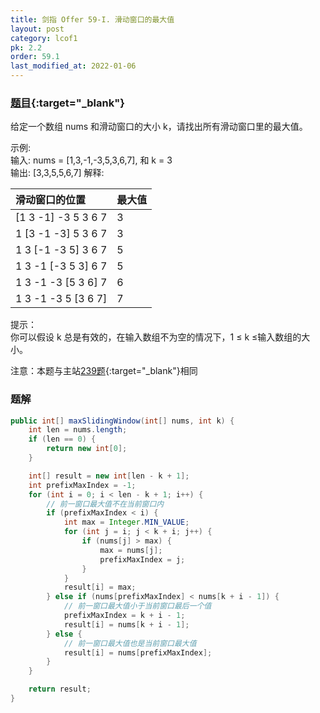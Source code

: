 ```yaml
---
title: 剑指 Offer 59-I. 滑动窗口的最大值
layout: post
category: lcof1
pk: 2.2
order: 59.1
last_modified_at: 2022-01-06
---
```


### [题目](https://leetcode-cn.com/problems/hua-dong-chuang-kou-de-zui-da-zhi-lcof/){:target="_blank"}

给定一个数组 nums 和滑动窗口的大小 k，请找出所有滑动窗口里的最大值。

示例:  
输入: nums = [1,3,-1,-3,5,3,6,7], 和 k = 3  
输出: [3,3,5,5,6,7]
解释:

|滑动窗口的位置|                最大值|
|:---|:---|
|[1  3  -1] -3  5  3  6  7  |     3|
|1 [3  -1  -3] 5  3  6  7       |3|
|1  3 [-1  -3  5] 3  6  7       |5|
|1  3  -1 [-3  5  3] 6  7       |5|
|1  3  -1  -3 [5  3  6] 7       |6|
|1  3  -1  -3  5 [3  6  7]      |7|


提示：  
你可以假设 k 总是有效的，在输入数组不为空的情况下，1 ≤ k ≤输入数组的大小。

注意：本题与主站[239题](https://leetcode-cn.com/problems/sliding-window-maximum/){:target="_blank"}相同

### 题解

```java
public int[] maxSlidingWindow(int[] nums, int k) {
    int len = nums.length;
    if (len == 0) {
        return new int[0];
    }

    int[] result = new int[len - k + 1];
    int prefixMaxIndex = -1;
    for (int i = 0; i < len - k + 1; i++) {
        // 前一窗口最大值不在当前窗口内
        if (prefixMaxIndex < i) {
            int max = Integer.MIN_VALUE;
            for (int j = i; j < k + i; j++) {
                if (nums[j] > max) {
                    max = nums[j];
                    prefixMaxIndex = j;
                }
            }
            result[i] = max;
        } else if (nums[prefixMaxIndex] < nums[k + i - 1]) {
            // 前一窗口最大值小于当前窗口最后一个值
            prefixMaxIndex = k + i - 1;
            result[i] = nums[k + i - 1];
        } else {
            // 前一窗口最大值也是当前窗口最大值
            result[i] = nums[prefixMaxIndex];
        }
    }

    return result;
}
```